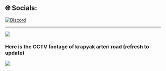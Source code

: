 
## 🌐 Socials:
[![Discord](https://img.shields.io/badge/Discord-%237289DA.svg?logo=discord&logoColor=white)](https://discord.gg/meikuring) 


---
[![](https://visitcount.itsvg.in/api?id=MayCleanSitepu&icon=0&color=0)](https://visitcount.itsvg.in)

<h3>Here is the CCTV footage of krapyak arteri road (refresh to update)</h3>
<image src="https://jid.jasamarga.com/cctv2/f8a43ed?tx="/>
